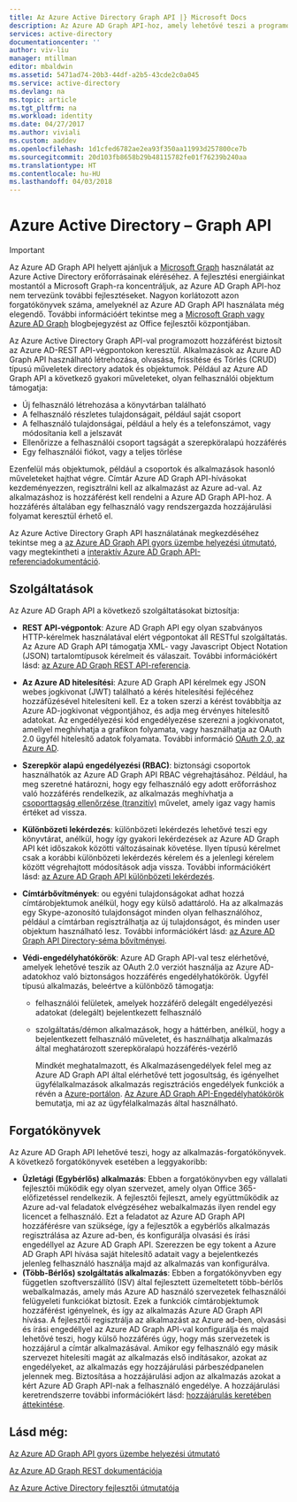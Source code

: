 ```yaml
---
title: Az Azure Active Directory Graph API |} Microsoft Docs
description: Az Azure AD Graph API-hoz, amely lehetővé teszi a programozott hozzáférést az Azure AD-REST API-végpontokon keresztül áttekintése és a gyors üzembe helyezési útmutató.
services: active-directory
documentationcenter: ''
author: viv-liu
manager: mtillman
editor: mbaldwin
ms.assetid: 5471ad74-20b3-44df-a2b5-43cde2c0a045
ms.service: active-directory
ms.devlang: na
ms.topic: article
ms.tgt_pltfrm: na
ms.workload: identity
ms.date: 04/27/2017
ms.author: viviali
ms.custom: aaddev
ms.openlocfilehash: 1d1cfed6782ae2ea93f350aa11993d257800ce7b
ms.sourcegitcommit: 20d103fb8658b29b48115782fe01f76239b240aa
ms.translationtype: HT
ms.contentlocale: hu-HU
ms.lasthandoff: 04/03/2018
---
```

# <a name="azure-active-directory-graph-api"></a>Azure Active Directory – Graph API
> [!IMPORTANT]
> Az Azure AD Graph API helyett ajánljuk a [Microsoft Graph](https://graph.microsoft.io/) használatát az Azure Active Directory erőforrásainak eléréséhez. A fejlesztési energiáinkat mostantól a Microsoft Graph-ra koncentráljuk, az Azure AD Graph API-hoz nem tervezünk további fejlesztéseket. Nagyon korlátozott azon forgatókönyvek száma, amelyeknél az Azure AD Graph API használata még elegendő. További információért tekintse meg a [Microsoft Graph vagy Azure AD Graph](https://dev.office.com/blogs/microsoft-graph-or-azure-ad-graph) blogbejegyzést az Office fejlesztői központjában.
> 
> 

Az Azure Active Directory Graph API-val programozott hozzáférést biztosít az Azure AD-REST API-végpontokon keresztül. Alkalmazások az Azure AD Graph API használható létrehozása, olvasása, frissítése és Törlés (CRUD) típusú műveletek directory adatok és objektumok. Például az Azure AD Graph API a következő gyakori műveleteket, olyan felhasználói objektum támogatja:

* Új felhasználó létrehozása a könyvtárban található
* A felhasználó részletes tulajdonságait, például saját csoport
* A felhasználó tulajdonságai, például a hely és a telefonszámot, vagy módosítania kell a jelszavát
* Ellenőrizze a felhasználói csoport tagságát a szerepköralapú hozzáférés
* Egy felhasználói fiókot, vagy a teljes törlése

Ezenfelül más objektumok, például a csoportok és alkalmazások hasonló műveleteket hajthat végre. Címtár Azure AD Graph API-hívásokat kezdeményezzen, regisztrálni kell az alkalmazást az Azure ad-val. Az alkalmazáshoz is hozzáférést kell rendelni a Azure AD Graph API-hoz. A hozzáférés általában egy felhasználó vagy rendszergazda hozzájárulási folyamat keresztül érhető el.

Az Azure Active Directory Graph API használatának megkezdéséhez tekintse meg a [az Azure AD Graph API gyors üzembe helyezési útmutató](active-directory-graph-api-quickstart.md), vagy megtekintheti a [interaktív Azure AD Graph API-referenciadokumentáció](https://msdn.microsoft.com/Library/Azure/Ad/Graph/api/api-catalog).

## <a name="features"></a>Szolgáltatások
Az Azure AD Graph API a következő szolgáltatásokat biztosítja:

* **REST API-végpontok**: Azure AD Graph API egy olyan szabványos HTTP-kérelmek használatával elért végpontokat áll RESTful szolgáltatás. Az Azure AD Graph API támogatja XML- vagy Javascript Object Notation (JSON) tartalomtípusok kérelmeit és válaszait. További információkért lásd: [az Azure AD Graph REST API-referencia](https://msdn.microsoft.com/Library/Azure/Ad/Graph/api/api-catalog).
* **Az Azure AD hitelesítési**: Azure AD Graph API kérelmek egy JSON webes jogkivonat (JWT) található a kérés hitelesítési fejlécéhez hozzáfűzésével hitelesíteni kell. Ez a token szerzi a kérést továbbítja az Azure AD-jogkivonat végpontjához, és adja meg érvényes hitelesítő adatokat. Az engedélyezési kód engedélyezése szerezni a jogkivonatot, amellyel meghívhatja a grafikon folyamata, vagy használhatja az OAuth 2.0 ügyfél hitelesítő adatok folyamata. További információ [OAuth 2.0, az Azure AD](https://msdn.microsoft.com/library/azure/dn645545.aspx).
* **Szerepkör alapú engedélyezési (RBAC)**: biztonsági csoportok használhatók az Azure AD Graph API RBAC végrehajtásához. Például, ha meg szeretné határozni, hogy egy felhasználó egy adott erőforráshoz való hozzáférés rendelkezik, az alkalmazás meghívhatja a [csoporttagság ellenőrzése (tranzitív)](https://msdn.microsoft.com/Library/Azure/Ad/Graph/api/functions-and-actions#checkMemberGroups) művelet, amely igaz vagy hamis értéket ad vissza.
* **Különbözeti lekérdezés**: különbözeti lekérdezés lehetővé teszi egy könyvtárat, anélkül, hogy így gyakori lekérdezések az Azure AD Graph API két időszakok közötti változásainak követése. Ilyen típusú kérelmet csak a korábbi különbözeti lekérdezés kérelem és a jelenlegi kérelem között végrehajtott módosítások adja vissza. További információkért lásd: [az Azure AD Graph API különbözeti lekérdezés](https://msdn.microsoft.com/Library/Azure/Ad/Graph/howto/azure-ad-graph-api-differential-query).
* **Címtárbővítmények**: ou egyéni tulajdonságokat adhat hozzá címtárobjektumok anélkül, hogy egy külső adattároló. Ha az alkalmazás egy Skype-azonosító tulajdonságot minden olyan felhasználóhoz, például a címtárban regisztrálhatja az új tulajdonságot, és minden user objektum használható lesz. További információkért lásd: [az Azure AD Graph API Directory-séma bővítményei](https://msdn.microsoft.com/Library/Azure/Ad/Graph/howto/azure-ad-graph-api-directory-schema-extensions).
* **Védi-engedélyhatókörök**: Azure AD Graph API-val tesz elérhetővé, amelyek lehetővé teszik az OAuth 2.0 verziót használja az Azure AD-adatokhoz való biztonságos hozzáférés engedélyhatókörök. Ügyfél típusú alkalmazás, beleértve a különböző támogatja:
  
  * felhasználói felületek, amelyek hozzáférő delegált engedélyezési adatokat (delegált) bejelentkezett felhasználó
  * szolgáltatás/démon alkalmazások, hogy a háttérben, anélkül, hogy a bejelentkezett felhasználó műveletet, és használhatja alkalmazás által meghatározott szerepköralapú hozzáférés-vezérlő
    
    Mindkét meghatalmazott, és Alkalmazásengedélyek felel meg az Azure AD Graph API által elérhetővé tett jogosultság, és igényelhet ügyfélalkalmazások alkalmazás regisztrációs engedélyek funkciók a révén a [Azure-portálon](https://portal.azure.com). [Az Azure AD Graph API-Engedélyhatókörök](https://msdn.microsoft.com/Library/Azure/Ad/Graph/howto/azure-ad-graph-api-permission-scopes) bemutatja, mi az az ügyfélalkalmazás által használható.

## <a name="scenarios"></a>Forgatókönyvek
Az Azure AD Graph API lehetővé teszi, hogy az alkalmazás-forgatókönyvek. A következő forgatókönyvek esetében a leggyakoribb:

* **Üzletági (Egybérlős) alkalmazás**: Ebben a forgatókönyvben egy vállalati fejlesztői működik egy olyan szervezet, amely olyan Office 365-előfizetéssel rendelkezik. A fejlesztői fejleszt, amely együttműködik az Azure ad-val feladatok elvégzéséhez webalkalmazás ilyen rendel egy licencet a felhasználó. Ezt a feladatot az Azure AD Graph API hozzáférésre van szüksége, így a fejlesztők a egybérlős alkalmazás regisztrálása az Azure ad-ben, és konfigurálja olvasási és írási engedéllyel az Azure AD Graph API. Szerezzen be egy tokent a Azure AD Graph API hívása saját hitelesítő adatait vagy a bejelentkezés jelenleg felhasználó használja majd az alkalmazás van konfigurálva.
* **(Több-Bérlős) szolgáltatás alkalmazás**: Ebben a forgatókönyvben egy független szoftverszállító (ISV) által fejlesztett üzemeltetett több-bérlős webalkalmazás, amely más Azure AD használó szervezetek felhasználói felügyeleti funkciókat biztosít. Ezek a funkciók címtárobjektumok hozzáférést igényelnek, és így az alkalmazás Azure AD Graph API hívása. A fejlesztői regisztrálja az alkalmazást az Azure ad-ben, olvasási és írási engedéllyel az Azure AD Graph API-val konfigurálja és majd lehetővé teszi, hogy külső hozzáférés úgy, hogy más szervezetek is hozzájárul a címtár alkalmazásával. Amikor egy felhasználó egy másik szervezet hitelesíti magát az alkalmazás első indításakor, azokat az engedélyeket, az alkalmazás egy hozzájárulási párbeszédpanelen jelennek meg.  Biztosítása a hozzájárulási adjon az alkalmazás azokat a kért Azure AD Graph API-nak a felhasználó engedélye. A hozzájárulási keretrendszerre további információkért lásd: [hozzájárulás keretében áttekintése](active-directory-integrating-applications.md).

## <a name="see-also"></a>Lásd még:
[Az Azure AD Graph API gyors üzembe helyezési útmutató](active-directory-graph-api-quickstart.md)

[Az Azure AD Graph REST dokumentációja](https://msdn.microsoft.com/Library/Azure/Ad/Graph/api/api-catalog)

[Az Azure Active Directory fejlesztői útmutatója](active-directory-developers-guide.md)


